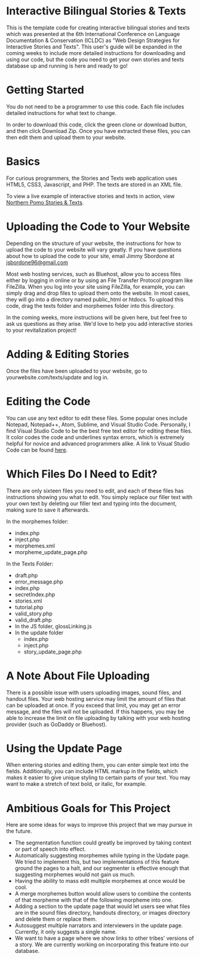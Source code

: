 # Interactive Bilingual Stories & Texts

This is the template code for creating interactive bilingual stories and texts which was presented at the 6th International Conference on Language Documentation & Conservation (ICLDC) as "Web Design Strategies for Interactive Stories and Texts". This user's guide will be expanded in the coming weeks to include more detailed instructions for downloading and using our code, but the code you need to get your own stories and texts database up and running is here and ready to go! 

# Getting Started

You do not need to be a programmer to use this code. Each file includes detailed instructions for what text to change.

In order to download this code, click the green clone or download button, and then click Download Zip. Once you have extracted these files, you can then edit them and upload them to your website.

# Basics

For curious programmers, the Stories and Texts web application uses HTML5, CSS3, Javascript, and PHP. The texts are stored in an XML file.

To view a live example of interactive stories and texts in action, view [Northern Pomo Stories & Texts](http://northernpomolanguagetools.com/texts). 

# Uploading the Code to Your Website

Depending on the structure of your website, the instructions for how to upload the code to your website will vary greatly. If you have questions about how to upload the code to your site, email Jimmy Sbordone at jsbordone96@gmail.com

Most web hosting services, such as Bluehost, allow you to access files either by logging in online or by using an File Transfer Protocol program like FileZilla. When you log into your site using FileZilla, for example, you can simply drag and drop files to upload them onto the website. In most cases, they will go into a directory named public_html or htdocs. To upload this code, drag the texts folder and morphemes folder into this directory. 

In the coming weeks, more instructions will be given here, but feel free to ask us questions as they arise. We'd love to help you add interactive stories to your revitalization project!

# Adding & Editing Stories

Once the files have been uploaded to your website, go to yourwebsite.com/texts/update and log in. 

# Editing the Code

You can use any text editor to edit these files. Some popular ones include Notepad, Notepad++, Atom, Sublime, and Visual Studio Code. Personally, I find Visual Studio Code to be the best free text editor for editing these files. It color codes the code and underlines syntax errors, which is extremely helpful for novice and advanced programmers alike. A link to Visual Studio Code can be found [here](https://code.visualstudio.com/). 

# Which Files Do I Need to Edit?

There are only sixteen files you need to edit, and each of these files has instructions showing you what to edit. You simply replace our filler text with your own text by deleting our filler text and typing into the document, making sure to save it afterwards.

In the morphemes folder:
- index.php
- inject.php
- morphemes.xml
- morpheme_update_page.php

In the Texts Folder: 
- draft.php
- error_message.php
- index.php
- secretIndex.php
- stories.xml
- tutorial.php
- valid_story.php
- valid_draft.php
- In the JS folder, glossLinking.js
- In the update folder
  - index.php
  - inject.php
  - story_update_page.php

# A Note About File Uploading
There is a possible issue with users uploading images, sound files, and handout files. Your web hosting service may limit the amount of files that can be uploaded at once. If you exceed that limit, you may get an error message, and the files will not be uploaded. If this happens, you may be able to increase the limit on file uploading by talking with your web hosting provider (such as GoDaddy or Bluehost). 

# Using the Update Page
When entering stories and editing them, you can enter simple text into the fields. Additionally, you can include HTML markup in the fields, which makes it easier to give unique styling to certain parts of your text. You may want to make a stretch of text bold, or italic, for example. 

# Ambitious Goals for This Project

Here are some ideas for ways to improve this project that we may pursue in the future.
- The segmentation function could greatly be improved by taking context or part of speech into effect.
- Automatically suggesting morphemes while typing in the Update page. We tried to implement this, but two implementations of this feature ground the pages to a halt, and our segmenter is effective enough that suggesting morphemes would not gain us much.
- Having the ability to mass edit multiple morphemes at once would be cool.
- A merge morphemes button would allow users to combine the contents of that morpheme with that of the following morpheme into one. 
- Adding a section to the update page that would let users see what files are in the sound files directory, handouts directory, or images directory and delete them or replace them.
- Autosuggest multiple narrators and interviewers in the update page. Currently, it only suggests a single name.
- We want to have a page where we show links to other tribes' versions of a story. We are currently working on incorporating this feature into our database.
